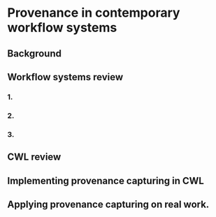 # Provenance in contemporary workflow systems

## Background

## Workflow systems review

### 1.

### 2.

### 3.

## CWL review

## Implementing provenance capturing in CWL

## Applying provenance capturing on real work.


